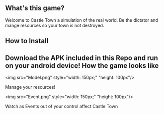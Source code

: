 What's this game?
-----------------------
Welcome to Castle Town a simulation of the real world. Be the dictator and mange resources so your town is not destroyed.

How to Install
-----------------------------
Download the APK included in this Repo and run on your android device!
How the game looks like
--------------------------
<img src="Model.png"  style="width: 150px;" "height: 100px"/>

Manage your resources!

<img src="Event.png"  style="width: 150px;" "height: 100px"/>

Watch as Events out of your control affect Castle Town

